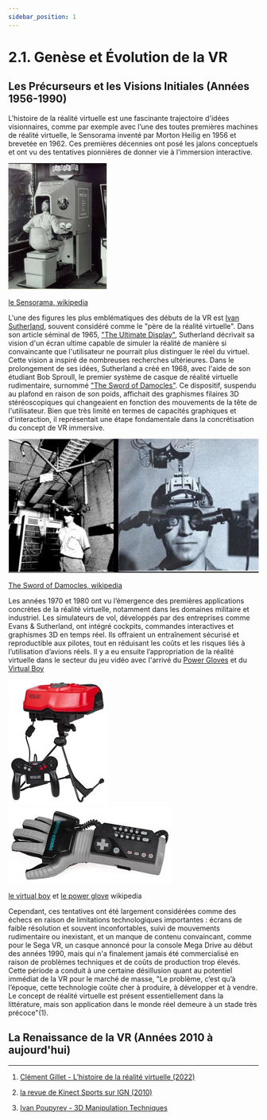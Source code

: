 ```yaml
---
sidebar_position: 1
---
```


# 2.1. Genèse et Évolution de la VR

## Les Précurseurs et les Visions Initiales  (Années 1956-1990)
L'histoire de la réalité virtuelle est une fascinante trajectoire d'idées visionnaires, comme par exemple avec  l’une des toutes premières machines de réalité virtuelle, le Sensorama inventé par Morton Heilig en 1956 et brevetée en 1962. Ces premières décennies ont posé les jalons conceptuels et ont vu des tentatives pionnières de donner vie à l'immersion interactive.

![le Sensorama](./sensorama.jpg)

[le Sensorama, wikipedia](https://en.wikipedia.org/wiki/Sensorama)

L'une des figures les plus emblématiques des débuts de la VR est [Ivan Sutherland](https://fr.wikipedia.org/wiki/Ivan_Sutherland), souvent considéré comme le "père de la réalité virtuelle". Dans son article séminal de 1965, ["The Ultimate Display"](https://worrydream.com/refs/Sutherland_1965_-_The_Ultimate_Display.pdf), Sutherland décrivait sa vision d'un écran ultime capable de simuler la réalité de manière si convaincante que l'utilisateur ne pourrait plus distinguer le réel du virtuel. Cette vision a inspiré de nombreuses recherches ultérieures. Dans le prolongement de ses idées, Sutherland a créé en 1968, avec l'aide de son étudiant Bob Sproull, le premier système de casque de réalité virtuelle rudimentaire, surnommé ["The Sword of Damocles"](https://www.ulyces.co/news/le-premier-casque-de-realite-virtuelle-a-ete-invente-en-1968/). Ce dispositif, suspendu au plafond en raison de son poids, affichait des graphismes filaires 3D stéréoscopiques qui changeaient en fonction des mouvements de la tête de l'utilisateur. Bien que très limité en termes de capacités graphiques et d'interaction, il représentait une étape fondamentale dans la concrétisation du concept de VR immersive.

![The Sword of Damocles](./Damocles.png)

[The Sword of Damocles, wikipedia](https://www.researchgate.net/figure/The-Sword-of-Damocles_fig1_326444949)

 Les années 1970 et 1980 ont vu l’émergence des premières applications concrètes de la réalité virtuelle, notamment dans les domaines militaire et industriel. Les simulateurs de vol, développés par des entreprises comme Evans & Sutherland, ont intégré cockpits, commandes interactives et graphismes 3D en temps réel. Ils offraient un entraînement sécurisé et reproductible aux pilotes, tout en réduisant les coûts et les risques liés à l’utilisation d’avions réels. Il y a eu ensuite l’appropriation de la réalité virtuelle dans le secteur du jeu vidéo avec l'arrivé du [Power Gloves](https://fr.wikipedia.org/wiki/Power_Glove) et du [Virtual Boy](https://fr.wikipedia.org/wiki/Virtual_Boy)

![le virtual boy](./virtualboy.jpg) ![le power glove](./powerglove.jpg)
 
[le virtual boy](https://fr.wikipedia.org/wiki/Virtual_Boy) et [ le power glove](https://fr.wikipedia.org/wiki/Power_Glove) wikipedia
 
 Cependant, ces tentatives ont été largement considérées comme des échecs en raison de limitations technologiques importantes : écrans de faible résolution et souvent inconfortables, suivi de mouvements rudimentaire ou inexistant, et un manque de contenu convaincant, comme pour le Sega VR, un casque annoncé pour la console Mega Drive au début des années 1990, mais qui n'a finalement jamais été commercialisé en raison de problèmes techniques et de coûts de production trop élevés. Cette période a conduit à une certaine désillusion quant au potentiel immédiat de la VR pour le marché de masse, "Le problème, c’est qu’à l’époque, cette technologie coûte cher à produire, à développer et à vendre. Le concept de réalité virtuelle est présent essentiellement dans la littérature, mais son application dans le monde réel demeure à un stade très précoce"(1).


## La Renaissance de la VR (Années 2010 à aujourd'hui)

-------------------------------------------------------------------------------------------------------------------------------

1. [Clément Gillet - L’histoire de la réalité virtuelle (2022)](https://virtual-mag.com/encyclopedie/histoire-vr/?utm_source=chatgpt.com) 

2. [la revue de Kinect Sports sur IGN (2010)](https://www.ign.com/articles/2010/11/04/kinect-sports-review)

3. [Ivan Poupyrev - 3D Manipulation Techniques ](https://people.cs.vt.edu/~bowman/3dui.org/course_notes/siggraph2000/manipulation.pdf)